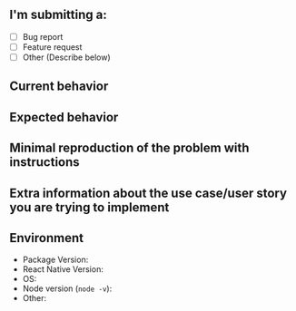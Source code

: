 <!--
Please help us process GitHub Issues faster by providing the following information.

Note: If you have a question, please post it on the Okta Developer Forum (https://devforum.okta.com) instead. Issues in this repository are reserved for bug reports and feature requests.
-->

## I'm submitting a:

- [ ] Bug report  <!-- Please search GitHub for a similar issue or PR before submitting -->
- [ ] Feature request
- [ ] Other (Describe below)

## Current behavior
<!-- Describe how the issue manifests. -->


## Expected behavior
<!-- Describe what the desired behavior would be. -->


## Minimal reproduction of the problem with instructions
<!--
For bug reports please provide the *STEPS TO REPRODUCE* and if possible a *MINIMAL DEMO* of the problem.
You could use one of our sample applications to build a reproduction demo: https://github.com/okta?q=samples-js
-->

## Extra information about the use case/user story you are trying to implement
<!-- Describe the motivation or the concrete use case. -->


## Environment

- Package Version:
- React Native Version:
- OS:
- Node version (`node -v`):
- Other:
